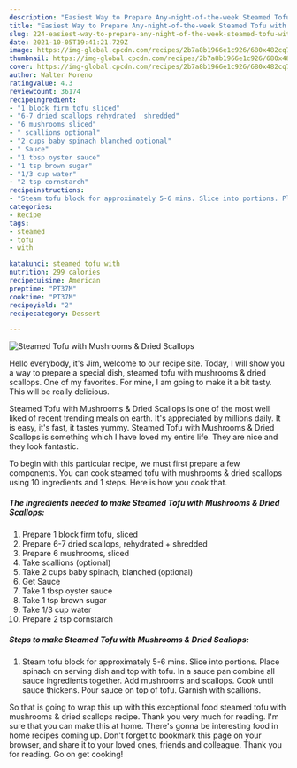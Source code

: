 ```yaml
---
description: "Easiest Way to Prepare Any-night-of-the-week Steamed Tofu with Mushrooms &amp;amp; Dried Scallops"
title: "Easiest Way to Prepare Any-night-of-the-week Steamed Tofu with Mushrooms &amp;amp; Dried Scallops"
slug: 224-easiest-way-to-prepare-any-night-of-the-week-steamed-tofu-with-mushrooms-and-amp-dried-scallops
date: 2021-10-05T19:41:21.729Z
image: https://img-global.cpcdn.com/recipes/2b7a8b1966e1c926/680x482cq70/steamed-tofu-with-mushrooms-dried-scallops-recipe-main-photo.jpg
thumbnail: https://img-global.cpcdn.com/recipes/2b7a8b1966e1c926/680x482cq70/steamed-tofu-with-mushrooms-dried-scallops-recipe-main-photo.jpg
cover: https://img-global.cpcdn.com/recipes/2b7a8b1966e1c926/680x482cq70/steamed-tofu-with-mushrooms-dried-scallops-recipe-main-photo.jpg
author: Walter Moreno
ratingvalue: 4.3
reviewcount: 36174
recipeingredient:
- "1 block firm tofu sliced"
- "6-7 dried scallops rehydrated  shredded"
- "6 mushrooms sliced"
- " scallions optional"
- "2 cups baby spinach blanched optional"
- " Sauce"
- "1 tbsp oyster sauce"
- "1 tsp brown sugar"
- "1/3 cup water"
- "2 tsp cornstarch"
recipeinstructions:
- "Steam tofu block for approximately 5-6 mins. Slice into portions. Place spinach on serving dish and top with tofu. In a sauce pan combine all sauce ingredients together. Add mushrooms and scallops. Cook until sauce thickens. Pour sauce on top of tofu. Garnish with scallions."
categories:
- Recipe
tags:
- steamed
- tofu
- with

katakunci: steamed tofu with 
nutrition: 299 calories
recipecuisine: American
preptime: "PT37M"
cooktime: "PT37M"
recipeyield: "2"
recipecategory: Dessert

---
```



![Steamed Tofu with Mushrooms &amp; Dried Scallops](https://img-global.cpcdn.com/recipes/2b7a8b1966e1c926/680x482cq70/steamed-tofu-with-mushrooms-dried-scallops-recipe-main-photo.jpg)

Hello everybody, it's Jim, welcome to our recipe site. Today, I will show you a way to prepare a special dish, steamed tofu with mushrooms &amp; dried scallops. One of my favorites. For mine, I am going to make it a bit tasty. This will be really delicious.

Steamed Tofu with Mushrooms &amp; Dried Scallops is one of the most well liked of recent trending meals on earth. It's appreciated by millions daily. It is easy, it's fast, it tastes yummy. Steamed Tofu with Mushrooms &amp; Dried Scallops is something which I have loved my entire life. They are nice and they look fantastic.




To begin with this particular recipe, we must first prepare a few components. You can cook steamed tofu with mushrooms &amp; dried scallops using 10 ingredients and 1 steps. Here is how you cook that.

<!--inarticleads1-->

##### The ingredients needed to make Steamed Tofu with Mushrooms &amp; Dried Scallops:

1. Prepare 1 block firm tofu, sliced
1. Prepare 6-7 dried scallops, rehydrated + shredded
1. Prepare 6 mushrooms, sliced
1. Take  scallions (optional)
1. Take 2 cups baby spinach, blanched (optional)
1. Get  Sauce
1. Take 1 tbsp oyster sauce
1. Take 1 tsp brown sugar
1. Take 1/3 cup water
1. Prepare 2 tsp cornstarch




<!--inarticleads2-->

##### Steps to make Steamed Tofu with Mushrooms &amp; Dried Scallops:

1. Steam tofu block for approximately 5-6 mins. Slice into portions. Place spinach on serving dish and top with tofu. In a sauce pan combine all sauce ingredients together. Add mushrooms and scallops. Cook until sauce thickens. Pour sauce on top of tofu. Garnish with scallions.




So that is going to wrap this up with this exceptional food steamed tofu with mushrooms &amp; dried scallops recipe. Thank you very much for reading. I'm sure that you can make this at home. There's gonna be interesting food in home recipes coming up. Don't forget to bookmark this page on your browser, and share it to your loved ones, friends and colleague. Thank you for reading. Go on get cooking!
